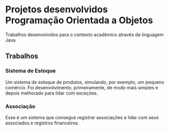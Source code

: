 # Projetos desenvolvidos Programação Orientada a Objetos
Trabalhos desenvolvidos para o contexto acadêmico através da linguagem Java.

## Trabalhos
### Sistema de Estoque
Um sistema de estoque de produtos, simulando, por exemplo, um pequeno comércio. Foi desenvolvimento, primeiramente, de modo mais simples e depois melhorado para lidar com exceções.

### Associação
Esse é um sistema que consegue registrar associações e lidar com seus associados e registros financeiros.
